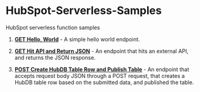 # HubSpot-Serverless-Samples

HubSpot serverless function samples

1. **[GET Hello, World](https://github.com/williamspiro/HubSpot-Serverless-Samples/tree/master/hello-world.functions)** - A simple hello world endpoint.

2. **[GET Hit API and Return JSON](https://github.com/williamspiro/HubSpot-Serverless-Samples/tree/master/hit-api-return-json.functions)** - An endpoint that hits an external API, and returns the JSON response.

3. **[POST Create HubDB Table Row and Publish Table](https://github.com/williamspiro/HubSpot-Serverless-Samples/tree/master/create-hubdb-row-publish-table.functions)** - An endpoint that accepts request body JSON through a POST request, that creates a HubDB table row based on the submitted data, and published the table.
